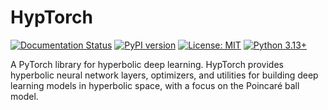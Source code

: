 # HypTorch

[![Documentation Status](https://readthedocs.org/projects/hyptorch/badge/?version=latest)](https://hyptorch.readthedocs.io/en/latest/?badge=latest)
[![PyPI version](https://badge.fury.io/py/hyptorch.svg)](https://badge.fury.io/py/hyptorch)
[![License: MIT](https://img.shields.io/badge/License-MIT-yellow.svg)](https://opensource.org/licenses/MIT)
[![Python 3.13+](https://img.shields.io/badge/python-3.13+-blue.svg)](https://www.python.org/downloads/)

A PyTorch library for hyperbolic deep learning. HypTorch provides hyperbolic neural network layers, optimizers, and utilities for building deep learning models in hyperbolic space, with a focus on the Poincaré ball model.
